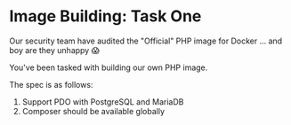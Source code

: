# Image Building: Task One

Our security team have audited the "Official" PHP image for
Docker ... and boy are they unhappy 😱

You've been tasked with building our own PHP image.

The spec is as follows:

1. Support PDO with PostgreSQL and MariaDB
2. Composer should be available globally
